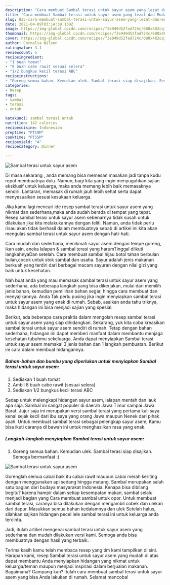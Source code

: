 ```yaml
---
description: "Cara membuat Sambal terasi untuk sayur asem yang lezat dan Mudah Dibuat"
title: "Cara membuat Sambal terasi untuk sayur asem yang lezat dan Mudah Dibuat"
slug: 825-cara-membuat-sambal-terasi-untuk-sayur-asem-yang-lezat-dan-mudah-dibuat
date: 2021-04-09T03:14:39.139Z
image: https://img-global.cpcdn.com/recipes/f3e949d52fad724c/680x482cq70/sambal-terasi-untuk-sayur-asem-foto-resep-utama.jpg
thumbnail: https://img-global.cpcdn.com/recipes/f3e949d52fad724c/680x482cq70/sambal-terasi-untuk-sayur-asem-foto-resep-utama.jpg
cover: https://img-global.cpcdn.com/recipes/f3e949d52fad724c/680x482cq70/sambal-terasi-untuk-sayur-asem-foto-resep-utama.jpg
author: Cornelia Wilson
ratingvalue: 3.1
reviewcount: 5
recipeingredient:
- "1 buah tomat"
- "8 buah cabe rawit sesuai selera"
- "1/2 bungkus kecil terasi ABC"
recipeinstructions:
- "Goreng semua bahan. Kemudian ulek. Sambal terasi siap disajikan. Semoga bermanfaat :)"
categories:
- Resep
tags:
- sambal
- terasi
- untuk

katakunci: sambal terasi untuk 
nutrition: 142 calories
recipecuisine: Indonesian
preptime: "PT19M"
cooktime: "PT55M"
recipeyield: "4"
recipecategory: Dinner

---
```



![Sambal terasi untuk sayur asem](https://img-global.cpcdn.com/recipes/f3e949d52fad724c/680x482cq70/sambal-terasi-untuk-sayur-asem-foto-resep-utama.jpg)

Di masa  sekarang , anda memang bisa memesan masakan jadi tanpa kudu repot membuatnya dulu. Namun, bagi kita yang ingin menyuguhkan sajian eksklusif untuk keluarga, maka anda memang lebih baik memasaknya sendiri. Lantaran, memasak di rumah jauh lebih sehat serta dapat menyesuaikan sesuai kesukaan keluarga.

Jika kamu lagi mencari ide resep sambal terasi untuk sayur asem yang nikmat dan sederhana,maka anda sudah berada di tempat yang tepat. Resep sambal terasi untuk sayur asem  sebenarnya tidak susah untuk dilakukan jika kita melakukannya dengan teliti. Namun, anda tidak perlu risau akan tidak berhasil dalam membuatnya 
sebab di artikel ini kita akan mengulas sambal terasi untuk sayur asem dengan hati-hati.  

Cara mudah dan sederhana, menikmati sayur asem dengan tempe goreng, ikan asin, aneka lalapan &amp; sambal terasi yang harumTinggal diikuti langkahnyaDan setelah. Cara membuat sambal hijau botol tahan berbulan bulan,cocok untuk stok sambal dan usaha. Sayur adalah jenis makanan berkuah yang terdiri dari berbagai macam sayuran dengan nilai gizi yang baik untuk kesehatan.

Nah buat anda yang mau memasak sambal terasi untuk sayur asem yang sederhana, ada beberapa langkah yang bisa dikerjakan, mulai dari memilih jenis bahan, kemudian pemilihan bahan segar, hingga cara membuat dan menyajikannya. Anda Tak perlu pusing jika ingin menyiapkan sambal terasi untuk sayur asem yang enak di rumah. Sebab, asalkan anda  tahu triknya, maka hidangan ini bisa menjadi sajian yang spesial.

Berikut, ada beberapa cara praktis  dalam mengolah resep sambal terasi untuk sayur asem yang siap dihidangkan. Sekarang, yuk kita coba kreasikan sambal terasi untuk sayur asem sendiri di rumah. Tetap dengan bahan sederhana, hidangan ini dapat memberi manfaat dalam membantu menjaga kesehatan tubuhmu sekeluarga. Anda dapat menyiapkan Sambal terasi untuk sayur asem memakai 3 jenis bahan dan 1 langkah pembuatan. Berikut ini cara dalam membuat hidangannya.

<!--inarticleads1-->

##### Bahan-bahan dan bumbu yang diperlukan untuk menyiapkan Sambal terasi untuk sayur asem:

1. Sediakan 1 buah tomat
1. Ambil 8 buah cabe rawit (sesuai selera)
1. Sediakan 1/2 bungkus kecil terasi ABC


Sedap untuk melengkapi hidangan sayur asem, lalapan mentah dan lauk apa saja. Sambal ini sangat populer di daerah Jawa Timur sampai Jawa Barat. Jujur saja ini merupakan versi sambal terasi yang pertama kali saya kenal sejak kecil dari ibu saya yang orang Jawa maupun Nenek dari pihak ayah. Untuk membuat sambal terasi sebagai pelengkap sayur asem, Kamu bisa ikuti caranya di bawah ini untuk menghasilkan rasa yang enak. 

<!--inarticleads2-->

##### Langkah-langkah menyiapkan Sambal terasi untuk sayur asem:

1. Goreng semua bahan. Kemudian ulek. Sambal terasi siap disajikan. Semoga bermanfaat :)
<img src="https://img-global.cpcdn.com/steps/fedf69a4ac453516/160x128cq70/sambal-terasi-untuk-sayur-asem-langkah-memasak-1-foto.jpg" alt="Sambal terasi untuk sayur asem">

Gorenglah semua cabai baik itu cabai rawit maupun cabai merah keriting dengan menggunakan api sedang hingga matang. Sambal merupakan salah satu bagian dari budaya masyarakat Indonesia. Kenapa bisa dibilang begitu? karena hampir dalam setiap kesempatan makan, sambal selalu menjadi bagian yang Cara membuat sambal untuk opor. Untuk membuat sambal terasi, caranya bisa dilakukan dengan mengambil cobek dan ulekan dari dapur. Masukkan semua bahan kedalamnya dan ulek Setelah halus, silahkan sajikan hidangan pecel lele sambal terasi ini untuk keluarga anda tercinta. 

Jadi, itulah artikel mengenai  sambal terasi untuk sayur asem  yang sederhana dan mudah dilakukan versi kami. Semoga anda bisa membuatnya dengan hasil yang terbaik. 

Terima kasih kamu telah membaca resep yang tim kami tampilkan di sini. Harapan kami, resep  Sambal terasi untuk sayur asem yang mudah di atas dapat membantu Anda menyiapkan hidangan yang nikmat untuk keluarga/teman maupun menjadi inspirasi dalam berjualan makanan. Bagaimana? Gampang kan? Itulah cara membuat sambal terasi untuk sayur asem yang bisa Anda lakukan di rumah. Selamat mencoba!

